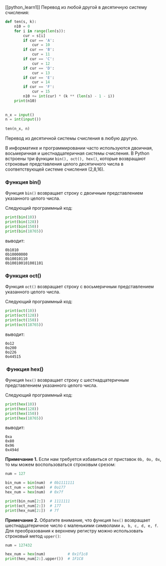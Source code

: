 [[python_learn1]]
Перевод из любой другой в десятичную систему счисления:
```python
def ten(s, k):  
    n10 = 0  
    for i in range(len(s)):  
        cur = s[i]  
        if cur == 'A':  
            cur = 10  
        if cur == 'B':  
            cur = 11  
        if cur == 'C':  
            cur = 12  
        if cur == 'D':  
            cur = 13  
        if cur == 'E':  
            cur = 14  
        if cur == 'F':  
            cur = 15  
        n10 += int(cur) * (k ** (len(s) - 1 - i))  
    print(n10)  
  
  
n_x = input()  
n = int(input())  
  
ten(n_x, n)
```

Перевод из десятичной системы счисления в любую другую. 

В информатике и программировании часто используются двоичная, восьмеричная и шестнадцатеричная системы счисления. В Python встроены три функции `bin(), oct(), hex()`, которые возвращают строковые представления целого десятичного числа в соответствующей системе счисления (2,8,16).
### **Функция bin()**

Функция `bin()` возвращает строку с двоичным представлением указанного целого числа.

Следующий программный код: 

```python
print(bin(10))
print(bin(128))
print(bin(150))
print(bin(18765))
```

выводит:

```
0b1010
0b10000000
0b10010110
0b100100101001101
```
### Функция oct()

Функция `oct()` возвращает строку с восьмеричным представлением указанного целого числа.

Следующий программный код: 

```python
print(oct(10))
print(oct(128))
print(oct(150))
print(oct(18765))
```

выводит:

```no-highlight
0o12
0o200
0o226
0o44515
```

###  Функция hex()

Функция `hex()` возвращает строку с шестнадцатеричным представлением указанного целого числа.

Следующий программный код: 

```python
print(hex(10))
print(hex(128))
print(hex(150))
print(hex(18765))
```

выводит:

```no-highlight
0xa
0x80
0x96
0x494d
```

**Примечание 1.** Если нам требуется избавиться от приставок `0b, 0o, 0x`, то мы можем воспользоваться строковым срезом:

```python
num = 127

bin_num = bin(num)  # 0b1111111
oct_num = oct(num)  # 0o177
hex_num = hex(num)  # 0x7f

print(bin_num[2:])  # 1111111
print(oct_num[2:])  # 177
print(hex_num[2:])  # 7f
```

**Примечание 2.** Обратите внимание, что функция `hex()` возвращает шестнадцатеричное число с маленькими символами `a, b, c, d, e, f`. Для преобразования к верхнему регистру можно использовать строковый метод `upper()`:

```python
num = 127432

hex_num = hex(num)          # 0x1f1c8
print(hex_num[2:].upper())  # 1F1C8
```